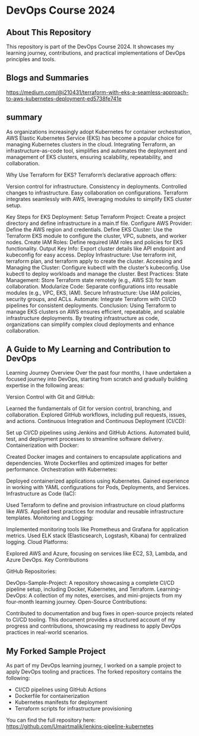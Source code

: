 # DevOps Course 2024

## About This Repository
This repository is part of the DevOps Course 2024. It showcases my learning journey, contributions, and practical implementations of DevOps principles and tools.

## Blogs and Summaries
https://medium.com/@i210431/terraform-with-eks-a-seamless-approach-to-aws-kubernetes-deployment-ed5738fe741e

## summary
As organizations increasingly adopt Kubernetes for container orchestration, AWS Elastic Kubernetes Service (EKS) has become a popular choice for managing Kubernetes clusters in the cloud. Integrating Terraform, an infrastructure-as-code tool, simplifies and automates the deployment and management of EKS clusters, ensuring scalability, repeatability, and collaboration.

Why Use Terraform for EKS?
Terraform’s declarative approach offers:

Version control for infrastructure.
Consistency in deployments.
Controlled changes to infrastructure.
Easy collaboration on configurations.
Terraform integrates seamlessly with AWS, leveraging modules to simplify EKS cluster setup.

Key Steps for EKS Deployment:
Setup Terraform Project: Create a project directory and define infrastructure in a main.tf file.
Configure AWS Provider: Define the AWS region and credentials.
Define EKS Cluster: Use the Terraform EKS module to configure the cluster, VPC, subnets, and worker nodes.
Create IAM Roles: Define required IAM roles and policies for EKS functionality.
Output Key Info: Export cluster details like API endpoint and kubeconfig for easy access.
Deploy Infrastructure: Use terraform init, terraform plan, and terraform apply to create the cluster.
Accessing and Managing the Cluster:
Configure kubectl with the cluster’s kubeconfig.
Use kubectl to deploy workloads and manage the cluster.
Best Practices:
State Management: Store Terraform state remotely (e.g., AWS S3) for team collaboration.
Modularize Code: Separate configurations into reusable modules (e.g., VPC, EKS, IAM).
Secure Infrastructure: Use IAM policies, security groups, and ACLs.
Automate: Integrate Terraform with CI/CD pipelines for consistent deployments.
Conclusion:
Using Terraform to manage EKS clusters on AWS ensures efficient, repeatable, and scalable infrastructure deployments. By treating infrastructure as code, organizations can simplify complex cloud deployments and enhance collaboration.


## A Guide to My Learning and Contribution to DevOps
Learning Journey Overview
Over the past four months, I have undertaken a focused journey into DevOps, starting from scratch and gradually building expertise in the following areas:

Version Control with Git and GitHub:

Learned the fundamentals of Git for version control, branching, and collaboration.
Explored GitHub workflows, including pull requests, issues, and actions.
Continuous Integration and Continuous Deployment (CI/CD):

Set up CI/CD pipelines using Jenkins and GitHub Actions.
Automated build, test, and deployment processes to streamline software delivery.
Containerization with Docker:

Created Docker images and containers to encapsulate applications and dependencies.
Wrote Dockerfiles and optimized images for better performance.
Orchestration with Kubernetes:

Deployed containerized applications using Kubernetes.
Gained experience in working with YAML configurations for Pods, Deployments, and Services.
Infrastructure as Code (IaC):

Used Terraform to define and provision infrastructure on cloud platforms like AWS.
Applied best practices for modular and reusable infrastructure templates.
Monitoring and Logging:

Implemented monitoring tools like Prometheus and Grafana for application metrics.
Used ELK stack (Elasticsearch, Logstash, Kibana) for centralized logging.
Cloud Platforms:

Explored AWS and Azure, focusing on services like EC2, S3, Lambda, and Azure DevOps.
Key Contributions

GitHub Repositories:

DevOps-Sample-Project:
A repository showcasing a complete CI/CD pipeline setup, including Docker, Kubernetes, and Terraform.
Learning-DevOps:
A collection of my notes, exercises, and mini-projects from my four-month learning journey.
Open-Source Contributions:

Contributed to documentation and bug fixes in open-source projects related to CI/CD tooling.
This document provides a structured account of my progress and contributions, showcasing my readiness to apply DevOps practices in real-world scenarios.



## My Forked Sample Project

As part of my DevOps learning journey, I worked on a sample project to apply DevOps tooling and practices. 
The forked repository contains the following:
- CI/CD pipelines using GitHub Actions
- Dockerfile for containerization
- Kubernetes manifests for deployment
- Terraform scripts for infrastructure provisioning

You can find the full repository here: https://github.com/Umairtmalik/jenkins-pipeline-kubernetes

